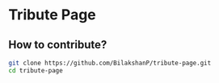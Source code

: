 # Tribute Page

## How to contribute?
```bash
git clone https://github.com/BilakshanP/tribute-page.git
cd tribute-page
```
